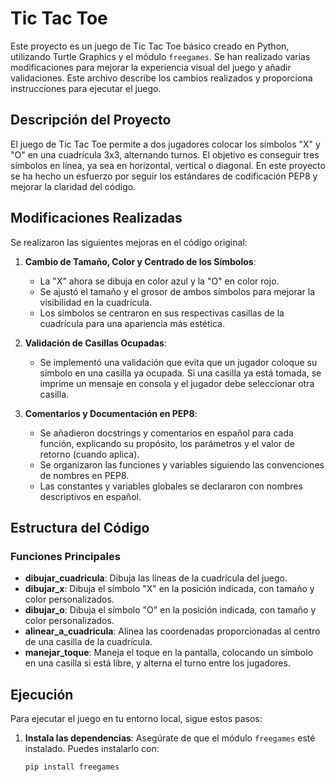 # Tic Tac Toe

Este proyecto es un juego de Tic Tac Toe básico creado en Python, utilizando Turtle Graphics y el módulo `freegames`. Se han realizado varias modificaciones para mejorar la experiencia visual del juego y añadir validaciones. Este archivo describe los cambios realizados y proporciona instrucciones para ejecutar el juego.

## Descripción del Proyecto

El juego de Tic Tac Toe permite a dos jugadores colocar los símbolos "X" y "O" en una cuadrícula 3x3, alternando turnos. El objetivo es conseguir tres símbolos en línea, ya sea en horizontal, vertical o diagonal. En este proyecto se ha hecho un esfuerzo por seguir los estándares de codificación PEP8 y mejorar la claridad del código.

## Modificaciones Realizadas

Se realizaron las siguientes mejoras en el código original:

1. **Cambio de Tamaño, Color y Centrado de los Símbolos**:
   - La "X" ahora se dibuja en color azul y la "O" en color rojo.
   - Se ajustó el tamaño y el grosor de ambos símbolos para mejorar la visibilidad en la cuadrícula.
   - Los símbolos se centraron en sus respectivas casillas de la cuadrícula para una apariencia más estética.

2. **Validación de Casillas Ocupadas**:
   - Se implementó una validación que evita que un jugador coloque su símbolo en una casilla ya ocupada. Si una casilla ya está tomada, se imprime un mensaje en consola y el jugador debe seleccionar otra casilla.

3. **Comentarios y Documentación en PEP8**:
   - Se añadieron docstrings y comentarios en español para cada función, explicando su propósito, los parámetros y el valor de retorno (cuando aplica).
   - Se organizaron las funciones y variables siguiendo las convenciones de nombres en PEP8.
   - Las constantes y variables globales se declararon con nombres descriptivos en español.

## Estructura del Código

### Funciones Principales

- **dibujar_cuadricula**: Dibuja las líneas de la cuadrícula del juego.
- **dibujar_x**: Dibuja el símbolo "X" en la posición indicada, con tamaño y color personalizados.
- **dibujar_o**: Dibuja el símbolo "O" en la posición indicada, con tamaño y color personalizados.
- **alinear_a_cuadricula**: Alinea las coordenadas proporcionadas al centro de una casilla de la cuadrícula.
- **manejar_toque**: Maneja el toque en la pantalla, colocando un símbolo en una casilla si está libre, y alterna el turno entre los jugadores.

## Ejecución

Para ejecutar el juego en tu entorno local, sigue estos pasos:

1. **Instala las dependencias**:
   Asegúrate de que el módulo `freegames` esté instalado. Puedes instalarlo con:
   ```bash
   pip install freegames
